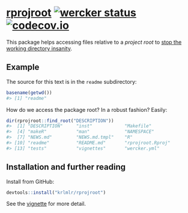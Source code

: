 <!-- README.md is generated from README.Rmd. Please edit that file -->
[rprojroot](https://krlmlr.github.io/rprojroot) [![wercker status](https://app.wercker.com/status/c4dfa136cd78514514e259cc388e880c/s/master "wercker status")](https://app.wercker.com/project/bykey/c4dfa136cd78514514e259cc388e880c) [![codecov.io](https://codecov.io/github/krlmlr/rprojroot/coverage.svg?branch=master)](https://codecov.io/github/krlmlr/rprojroot?branch=master)
=======================================================================================================================================================================================================================================================================================================================================================================================

This package helps accessing files relative to a *project root* to [stop the working directory insanity](https://gist.github.com/jennybc/362f52446fe1ebc4c49f).

Example
-------

The source for this text is in the `readme` subdirectory:

``` r
basename(getwd())
#> [1] "readme"
```

How do we access the package root? In a robust fashion? Easily:

``` r
dir(rprojroot::find_root("DESCRIPTION"))
#>  [1] "DESCRIPTION"     "inst"            "Makefile"       
#>  [4] "makeR"           "man"             "NAMESPACE"      
#>  [7] "NEWS.md"         "NEWS.md.tmpl"    "R"              
#> [10] "readme"          "README.md"       "rprojroot.Rproj"
#> [13] "tests"           "vignettes"       "wercker.yml"
```

Installation and further reading
--------------------------------

Install from GitHub:

``` r
devtools::install("krlmlr/rprojroot")
```

See the [vignette](http://krlmlr.github.io/rprojroot/vignettes/rprojroot.html) for more detail.
